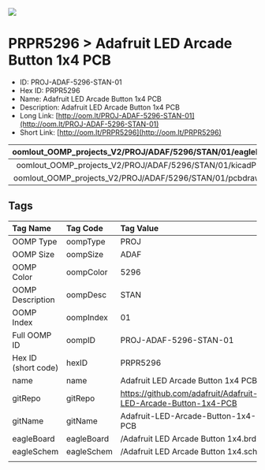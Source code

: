 


  
![][im]
# PRPR5296 > Adafruit LED Arcade Button 1x4 PCB

- ID: PROJ-ADAF-5296-STAN-01
- Hex ID: PRPR5296
- Name: Adafruit LED Arcade Button 1x4 PCB
- Description: Adafruit LED Arcade Button 1x4 PCB
- Long Link: [http://oom.lt/PROJ-ADAF-5296-STAN-01](http://oom.lt/PROJ-ADAF-5296-STAN-01)
- Short Link: [http://oom.lt/PRPR5296](http://oom.lt/PRPR5296)
  

|oomlout_OOMP_projects_V2/PROJ/ADAF/5296/STAN/01/eagleImage.png|oomlout_OOMP_projects_V2/PROJ/ADAF/5296/STAN/01/eagleSchemImage.png|oomlout_OOMP_projects_V2/PROJ/ADAF/5296/STAN/01/kicadPcb3dFront.png|oomlout_OOMP_projects_V2/PROJ/ADAF/5296/STAN/01/kicadPcb3dBack.png|
| :---: | :---: | :---: | :---: |
|oomlout_OOMP_projects_V2/PROJ/ADAF/5296/STAN/01/kicadPcb3d.png|oomlout_OOMP_projects_V2/PROJ/ADAF/5296/STAN/01/bomBack.png|oomlout_OOMP_projects_V2/PROJ/ADAF/5296/STAN/01/bomFront.png|oomlout_OOMP_projects_V2/PROJ/ADAF/5296/STAN/01/pcbdraw.svg|
|oomlout_OOMP_projects_V2/PROJ/ADAF/5296/STAN/01/pcbdrawBack.svg||||

## Tags
  

|Tag Name|Tag Code|Tag Value|
| :--- | :--- | :--- |
|OOMP Type|oompType|PROJ|
|OOMP Size|oompSize|ADAF|
|OOMP Color|oompColor|5296|
|OOMP Description|oompDesc|STAN|
|OOMP Index|oompIndex|01|
|Full OOMP ID|oompID|PROJ-ADAF-5296-STAN-01|
|Hex ID (short code)|hexID|PRPR5296|
|name|name|Adafruit LED Arcade Button 1x4 PCB|
|gitRepo|gitRepo|https://github.com/adafruit/Adafruit-LED-Arcade-Button-1x4-PCB|
|gitName|gitName|Adafruit-LED-Arcade-Button-1x4-PCB|
|eagleBoard|eagleBoard|/Adafruit LED Arcade Button 1x4.brd|
|eagleSchem|eagleSchem|/Adafruit LED Arcade Button 1x4.sch|
||||



[im]: PROJ/ADAF/5296/STAN/01/kicadPcb3d_450.png
